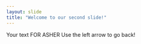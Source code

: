 ```yaml
---
layout: slide
title: "Welcome to our second slide!"
---
```

Your text FOR ASHER
Use the left arrow to go back!
